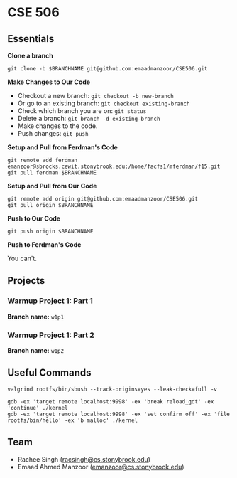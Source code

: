 # CSE 506

## Essentials

**Clone a branch**

`git clone -b $BRANCHNAME git@github.com:emaadmanzoor/CSE506.git`

**Make Changes to Our Code**

   * Checkout a new branch: `git checkout -b new-branch`
   * Or go to an existing branch: `git checkout existing-branch`
   * Check which branch you are on: `git status`
   * Delete a branch: `git branch -d existing-branch`
   * Make changes to the code.
   * Push changes: `git push`

**Setup and Pull from Ferdman's Code**

```
git remote add ferdman emanzoor@sbrocks.cewit.stonybrook.edu:/home/facfs1/mferdman/f15.git
git pull ferdman $BRANCHNAME
```

**Setup and Pull from Our Code**

```
git remote add origin git@github.com:emaadmanzoor/CSE506.git
git pull origin $BRANCHNAME
```

**Push to Our Code**

`git push origin $BRANCHNAME`

**Push to Ferdman's Code**

You can't.

## Projects

### Warmup Project 1: Part 1

**Branch name:** `w1p1`

### Warmup Project 1: Part 2

**Branch name:** `w1p2`

## Useful Commands

```
valgrind rootfs/bin/sbush --track-origins=yes --leak-check=full -v
```

```
gdb -ex 'target remote localhost:9998' -ex 'break reload_gdt' -ex 'continue' ./kernel
gdb -ex 'target remote localhost:9998' -ex 'set confirm off' -ex 'file rootfs/bin/hello' -ex 'b malloc' ./kernel
```

## Team

   * Rachee Singh (racsingh@cs.stonybrook.edu)
   * Emaad Ahmed Manzoor (emanzoor@cs.stonybrook.edu)
